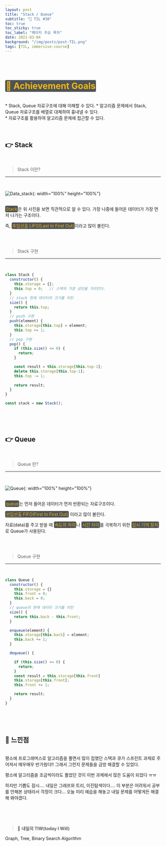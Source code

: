 ```yaml
---
layout: post
title: "Stack / Queue"
subtitle: "📅 TIL #38"
toc: true
toc_sticky: true
toc_label: "페이지 주요 목차"
date: 2021-03-04
background: "/img/posts/post-TIL.png"
tags: [TIL, immersive-course]
---
```


<br/>
<br/>

# <span style ="background-color:#4e5357; color:#f2b810; border-radius:4px; padding:2px">🎯 Achievement Goals</span>

<br/>
* Stack, Queue 자료구조에 대해 이해할 수 있다.
  * 알고리즘 문제에서 Stack, Queue 자료구조를 배열로 대체하여 흉내낼 수 있다.

<br/>
* 자료구조를 활용하여 알고리즘 문제에 접근할 수 있다.

<br/>
<br/>
<br/>

## 👉 Stack

<br/>

> Stack 이란?
---

<br/>

![Data_stack](https://user-images.githubusercontent.com/75570915/109959713-36b79a00-7d2b-11eb-8c7d-10dd26a6d6eb.png){: width="100%" height="100%"}

<br/>
<span style ="background-color:#4e5357; color:#f2b810; border-radius:4px; padding:2px">Stack</span>은 위 사진을 보면 직관적으로 알 수 있다. 가장 나중에 들어온 데이터가 가장 먼저 나가는 구조이다. 

즉, <span style ="background-color:#4e5357; color:#f2b810; border-radius:4px; padding:2px">후입선출 LIFO(Last In First Out)</span>이라고 많이 불린다.

<br/>
<br/>

> Stack 구현
---

<br/>

```js
class Stack {
  constructor() {
    this.storage = {};
    this.top = 0;   // 스택의 가장 상단을 가리킨다.
  }
  // stack 현재 데이터의 크기를 리턴
  size() {
    return this.top;
  }
  // push 구현
  push(element) {
    this.storage[this.top] = element;
    this.top += 1;
  }
  // pop 구현
  pop() {
    if (this.size() <= 0) {
      return;
    }

    const result = this.storage[this.top-1];
    delete this.storage[this.top-1];
    this.top -= 1;
    
    return result;
  }
}

const stack = new Stack();
```

<br/>
<br/>
<br/>

## 👉 Queue

<br/>

>Queue 란?
---

<br/>

![Queue](https://user-images.githubusercontent.com/75570915/109960865-9febdd00-7d2c-11eb-960c-c54bd7d98ce4.png){: width="100%" height="100%"}

<br/>
<span style ="background-color:#4e5357; color:#f2b810; border-radius:4px; padding:2px">queue</span>는 먼저 들어온 데이터가 먼저 반환되는 자료구조이다.

<span style ="background-color:#4e5357; color:#f2b810; border-radius:4px; padding:2px">선입선출 FIFO(First In First Out)</span> 이라고 많이 불린다.

자료(data)를 주고 받을 때 <span style ="background-color:#4e5357; color:#f2b810; border-radius:4px; padding:2px">속도의 차이</span>나 <span style ="background-color:#4e5357; color:#f2b810; border-radius:4px; padding:2px">시간 차이</span>를 극복하기 위한 <span style ="background-color:#4e5357; color:#f2b810; border-radius:4px; padding:2px">임시 기억 장치</span>로 Queue가 사용된다.

<br/>
<br/>

> Queue 구현
---

<br/>

```js
class Queue {
  constructor() {
    this.storage = {}
    this.front = 0;
    this.back = 0;
  }
  // queue의 현재 데이터 크기를 리턴
  size() {
    return this.back - this.front;
  }

  enqueue(element) {
    this.storage[this.back] = element;
    this.back += 1;
  }

  dequeue() {

    if (this.size() <= 0) {
      return;
    }
    const result = this.storage[this.front]
    this.storage[this.front];
    this.front += 1;

    return result;
  }
}
```

<br/>
<br/>
<br/>

## 🙌 느낀점

<br/>
평소에 프로그래머스로 알고리즘을 풀면서 많이 접했던 스택과 큐가 스프린트 과제로 주어져서 매우매우 반가웠다!! 그래서 그런지 문제들을 금방 해결할 수 있었다. 

평소에 알고리즘을 조금씩이라도 풀었던 것이 이번 과제에서 많은 도움이 되었다 ㅠㅠ

하지만 기쁨도 잠시.... 내일은 그래프와 트리, 이진탐색이다.... 이 부분은 어려워서 공부를 안해본 상태라서 걱정이 크다... 오늘 미리 예습을 해놓고 내일 문제를 어떻게든 해결해 봐야겠다.


<br/>
<br/>
<br/>

> 👊 **내일의 TIW(today I Will)**

Graph, Tree, Binary Search Algorithm
